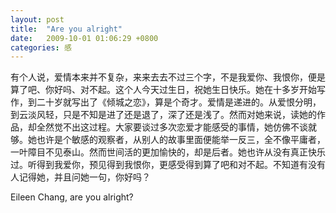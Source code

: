 ```yaml
---
layout: post
title:  "Are you alright"
date:   2009-10-01 01:06:29 +0800
categories: 感
---
```


有个人说，爱情本来并不复杂，来来去去不过三个字，不是我爱你、我恨你，便是算了吧、你好吗、对不起。这个人今天过生日，祝她生日快乐。她在十多岁开始写作，到二十岁就写出了《倾城之恋》，算是个奇才。爱情是递进的。从爱恨分明，到云淡风轻，只是不知是进了还是退了，深了还是浅了。然而对她来说，读她的作品，却全然觉不出这过程。大家要谈过多次恋爱才能感受的事情，她仿佛不谈就够。她也许是个敏感的观察者，从别人的故事里面便能举一反三，全不像平庸者，一叶障目不见泰山。然而世间活的更加愉快的，却是后者。她也许从没有真正快乐过。听得到我爱你，预见得到我恨你，更感受得到算了吧和对不起。不知道有没有人记得她，并且问她一句，你好吗？

Eileen Chang, are you alright?